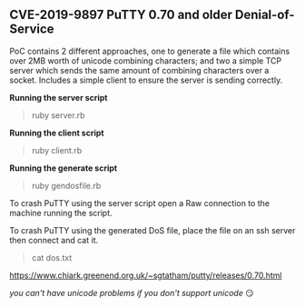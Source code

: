 ## CVE-2019-9897 PuTTY 0.70 and older Denial-of-Service

PoC contains 2 different approaches, one to generate a file which contains over 2MB worth of unicode combining characters; and two a simple TCP server which sends the same amount of combining characters over a socket.  Includes a simple client to ensure the server is sending correctly.

**Running the server script**
> ruby server.rb

**Running the client script**
> ruby client.rb

**Running the generate script**
> ruby gendosfile.rb

To crash PuTTY using the server script open a Raw connection to the machine running the script.

To crash PuTTY using the generated DoS file, place the file on an ssh server then connect and cat it.

> cat dos.txt

https://www.chiark.greenend.org.uk/~sgtatham/putty/releases/0.70.html

*you can't have unicode problems if you don't support unicode* :smirk:

